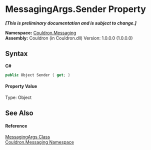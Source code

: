 # MessagingArgs.Sender Property 
 _**\[This is preliminary documentation and is subject to change.\]**_

**Namespace:**&nbsp;<a href="N_Couldron_Messaging">Couldron.Messaging</a><br />**Assembly:**&nbsp;Couldron (in Couldron.dll) Version: 1.0.0.0 (1.0.0.0)

## Syntax

**C#**<br />
``` C#
public Object Sender { get; }
```


#### Property Value
Type: Object

## See Also


#### Reference
<a href="T_Couldron_Messaging_MessagingArgs">MessagingArgs Class</a><br /><a href="N_Couldron_Messaging">Couldron.Messaging Namespace</a><br />